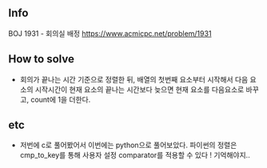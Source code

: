 ## Info
BOJ 1931 - 회의실 배정 https://www.acmicpc.net/problem/1931

## How to solve
* 회의가 끝나는 시간 기준으로 정렬한 뒤, 배열의 첫번째 요소부터 시작해서 다음 요소의 시작시간이 현재 요소의 끝나는 시간보다 늦으면 현재 요소를 다음요소로 바꾸고, count에 1을 더한다.

## etc
* 저번에 c로 풀어봤어서 이번에는 python으로 풀어보았다. 파이썬의 정렬은 cmp_to_key를 통해 사용자 설정 comparator를 적용할 수 있다 ! 기억해야지..